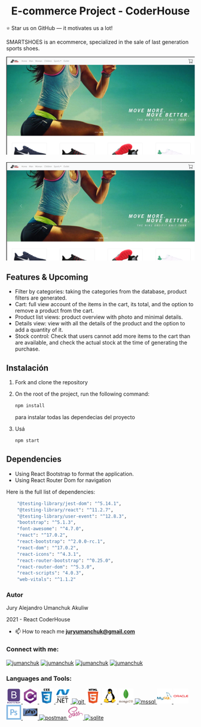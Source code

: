 <h1 align="center">E-commerce Project - CoderHouse</h1>

:star: Star us on GitHub — it motivates us a lot!

SMARTSHOES is an ecommerce, specialized in the sale of last generation sports shoes.

<img src="https://raw.githubusercontent.com/jumanchuk/react-portfolio/main/smartshoes-app/public/img/demo1.png" alt="Mockup" border="0">
</br></br>
<img src="https://raw.githubusercontent.com/jumanchuk/react-portfolio/main/smartshoes-app/public/img/demo1.png" alt="Mockup" border="0">

## Features & Upcoming

- Filter by categories: taking the categories from the database, product filters are generated.
- Cart: full view account of the items in the cart, its total, and the option to remove a product from the cart.
- Product list views: product overview with photo and minimal details.
- Details view: view with all the details of the product and the option to add a quantity of it.
- Stock control: Check that users cannot add more items to the cart than are available, and check the actual stock at the time of generating the purchase.

## Instalación

1. Fork and clone the repository

2. On the root of the project, run the following command:

   ```bash
   npm install
   ```

    para instalar todas las dependecias del proyecto

3. Usá 

   ```bash
   npm start
   ```

## Dependencies

* Using React Bootstrap to format the application.
* Using React Router Dom for navigation

Here is the full list of dependencies:

```bash
    "@testing-library/jest-dom": "^5.14.1",
    "@testing-library/react": "^11.2.7",
    "@testing-library/user-event": "^12.8.3",
    "bootstrap": "^5.1.3",
    "font-awesome": "^4.7.0",
    "react": "^17.0.2",
    "react-bootstrap": "^2.0.0-rc.1",
    "react-dom": "^17.0.2",
    "react-icons": "^4.3.1",
    "react-router-bootstrap": "^0.25.0",
    "react-router-dom": "^5.3.0",
    "react-scripts": "4.0.3",
    "web-vitals": "^1.1.2"
```

### Autor

Jury Alejandro Umanchuk Akuliw

2021 - React CoderHouse

- 📫 How to reach me **juryumanchuk@gmail.com**

<h3 align="left">Connect with me:</h3>
<p align="left">
<a href="https://twitter.com/jumanchuk" target="blank"><img align="center" src="https://raw.githubusercontent.com/rahuldkjain/github-profile-readme-generator/master/src/images/icons/Social/twitter.svg" alt="jumanchuk" height="30" width="40" /></a>
<a href="https://linkedin.com/in/jumanchuk" target="blank"><img align="center" src="https://raw.githubusercontent.com/rahuldkjain/github-profile-readme-generator/master/src/images/icons/Social/linked-in-alt.svg" alt="jumanchuk" height="30" width="40" /></a>
<a href="https://fb.com/jumanchuk" target="blank"><img align="center" src="https://raw.githubusercontent.com/rahuldkjain/github-profile-readme-generator/master/src/images/icons/Social/facebook.svg" alt="jumanchuk" height="30" width="40" /></a>
<a href="https://instagram.com/jumanchuk" target="blank"><img align="center" src="https://raw.githubusercontent.com/rahuldkjain/github-profile-readme-generator/master/src/images/icons/Social/instagram.svg" alt="jumanchuk" height="30" width="40" /></a>
</p>

<h3 align="left">Languages and Tools:</h3>
<p align="left"> <a href="https://getbootstrap.com" target="_blank"> <img src="https://raw.githubusercontent.com/devicons/devicon/master/icons/bootstrap/bootstrap-plain-wordmark.svg" alt="bootstrap" width="40" height="40"/> </a> <a href="https://www.w3schools.com/cs/" target="_blank"> <img src="https://raw.githubusercontent.com/devicons/devicon/master/icons/csharp/csharp-original.svg" alt="csharp" width="40" height="40"/> </a> <a href="https://www.w3schools.com/css/" target="_blank"> <img src="https://raw.githubusercontent.com/devicons/devicon/master/icons/css3/css3-original-wordmark.svg" alt="css3" width="40" height="40"/> </a> <a href="https://dotnet.microsoft.com/" target="_blank"> <img src="https://raw.githubusercontent.com/devicons/devicon/master/icons/dot-net/dot-net-original-wordmark.svg" alt="dotnet" width="40" height="40"/> </a> <a href="https://git-scm.com/" target="_blank"> <img src="https://www.vectorlogo.zone/logos/git-scm/git-scm-icon.svg" alt="git" width="40" height="40"/> </a> <a href="https://www.w3.org/html/" target="_blank"> <img src="https://raw.githubusercontent.com/devicons/devicon/master/icons/html5/html5-original-wordmark.svg" alt="html5" width="40" height="40"/> </a> <a href="https://www.linux.org/" target="_blank"> <img src="https://raw.githubusercontent.com/devicons/devicon/master/icons/linux/linux-original.svg" alt="linux" width="40" height="40"/> </a> <a href="https://www.mongodb.com/" target="_blank"> <img src="https://raw.githubusercontent.com/devicons/devicon/master/icons/mongodb/mongodb-original-wordmark.svg" alt="mongodb" width="40" height="40"/> </a> <a href="https://www.microsoft.com/en-us/sql-server" target="_blank"> <img src="https://www.svgrepo.com/show/303229/microsoft-sql-server-logo.svg" alt="mssql" width="40" height="40"/> </a> <a href="https://www.mysql.com/" target="_blank"> <img src="https://raw.githubusercontent.com/devicons/devicon/master/icons/mysql/mysql-original-wordmark.svg" alt="mysql" width="40" height="40"/> </a> <a href="https://www.oracle.com/" target="_blank"> <img src="https://raw.githubusercontent.com/devicons/devicon/master/icons/oracle/oracle-original.svg" alt="oracle" width="40" height="40"/> </a> <a href="https://www.photoshop.com/en" target="_blank"> <img src="https://raw.githubusercontent.com/devicons/devicon/master/icons/photoshop/photoshop-line.svg" alt="photoshop" width="40" height="40"/> </a> <a href="https://www.php.net" target="_blank"> <img src="https://raw.githubusercontent.com/devicons/devicon/master/icons/php/php-original.svg" alt="php" width="40" height="40"/> </a> <a href="https://postman.com" target="_blank"> <img src="https://www.vectorlogo.zone/logos/getpostman/getpostman-icon.svg" alt="postman" width="40" height="40"/> </a> <a href="https://sass-lang.com" target="_blank"> <img src="https://raw.githubusercontent.com/devicons/devicon/master/icons/sass/sass-original.svg" alt="sass" width="40" height="40"/> </a> <a href="https://www.sqlite.org/" target="_blank"> <img src="https://www.vectorlogo.zone/logos/sqlite/sqlite-icon.svg" alt="sqlite" width="40" height="40"/> </a> </p>
